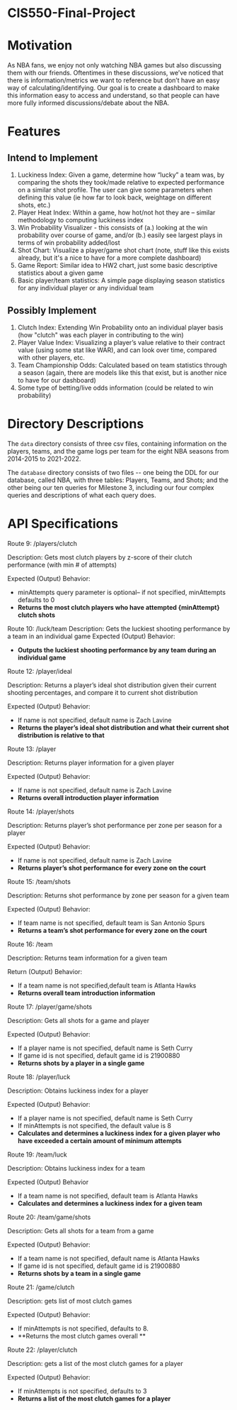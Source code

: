 # CIS550-Final-Project

# Motivation
As NBA fans, we enjoy not only watching NBA games but also discussing them with our friends. Oftentimes in
these discussions, we’ve noticed that there is information/metrics we want to reference but don’t have an easy
way of calculating/identifying. Our goal is to create a dashboard to make this information easy to access and
understand, so that people can have more fully informed discussions/debate about the NBA.

# Features

## Intend to Implement
1. Luckiness Index: 
  Given a game, determine how “lucky” a team was, by comparing the shots they took/made
relative to expected performance on a similar shot profile. The user can give some parameters when defining this value (ie how far to look back,
weightage on different shots, etc.)
2. Player Heat Index: Within a game, how hot/not hot they are – similar methodology to computing luckiness index
3. Win Probability Visualizer - this consists of (a.) looking at the win probability over course of game, and/or (b.) easily see largest plays in terms of win probability added/lost
4. Shot Chart: Visualize a player/game shot chart (note, stuff like this exists already, but it's a nice to have for a more complete dashboard)
5. Game Report: Similar idea to HW2 chart, just some basic descriptive statistics about a given game
6. Basic player/team statistics: A simple page displaying season statistics for any individual player or any individual team

## Possibly Implement

1. Clutch Index: Extending Win Probability onto an individual player basis (how "clutch" was each player in contributing to the win)
2. Player Value Index: Visualizing a player’s value relative to their contract value (using some stat like WAR), and can look over time, compared with other players, etc.
3. Team Championship Odds: Calculated based on team statistics through a season (again, there are models like this that exist, but is another nice to have for our dashboard)
4. Some type of betting/live odds information (could be related to win probability)

# Directory Descriptions

The `data` directory consists of three csv files, containing information on the players, teams, and the game logs per team for the eight NBA seasons from 2014-2015 to 2021-2022. 

The `database` directory consists of two files -- one being the DDL for our database, called NBA, with three tables: Players, Teams, and Shots; and the other being our ten queries for Milestone 3, including our four complex queries and descriptions of what each query does. 

# API Specifications
Route 9: /players/clutch

Description: Gets most clutch players by z-score of their clutch performance (with min # of attempts)

Expected (Output) Behavior: 
* minAttempts query parameter is optional– if not specified, minAttempts defaults to 0
* **Returns the most clutch players who have attempted {minAttempt} clutch shots**

Route 10: /luck/team
Description: Gets the luckiest shooting performance by a team in an individual game
Expected (Output) Behavior: 
* **Outputs the luckiest shooting performance by any team during an individual game**

Route 12: /player/ideal

Description: Returns a player’s ideal shot distribution given their current shooting percentages, and compare it to current shot distribution

Expected (Output) Behavior: 
* If name is not specified, default name is Zach Lavine
* **Returns the player’s ideal shot distribution and what their current shot distribution is relative to that**

Route 13: /player

Description: Returns player information for a given player

Expected (Output) Behavior:
* If name is not specified, default name is Zach Lavine
* **Returns overall introduction player information**

Route 14: /player/shots

Description: Returns player’s shot performance per zone per season for a player

Expected (Output) Behavior:
* If name is not specified, default name is Zach Lavine
* **Returns player’s shot performance for every zone on the court**


Route 15: /team/shots

Description: Returns shot performance by zone per season for a given team

Expected (Output) Behavior:
* If team name is not specified, default team is San Antonio Spurs
* **Returns a team’s shot performance for every zone on the court**

Route 16: /team

Description: Returns team information for a given team

Return (Output) Behavior:
* If a team name is not specified,default team is Atlanta Hawks
* **Returns overall team introduction information**

Route 17: /player/game/shots

Description: Gets all shots for a game and player

Expected (Output) Behavior:
* If a player name is not specified, default name is Seth Curry
* If game id is not specified, default game id is 21900880
* **Returns shots by a player in a single game**

Route 18: /player/luck

Description: Obtains luckiness index for a player

Expected (Output) Behavior:
* If a player name is not specified, default name is Seth Curry
* If minAttempts is not specified, the default value is 8
* **Calculates and determines a luckiness index for a given player who have exceeded a certain amount of minimum attempts**

Route 19: /team/luck

Description: Obtains luckiness index for a team

Expected (Output) Behavior
* If a team name is not specified, default team is Atlanta Hawks
* **Calculates and determines a luckiness index for a given team**


Route 20: /team/game/shots

Description: Gets all shots for a team from a game

Expected (Output) Behavior:
* If a team name is not specified, default name is Atlanta Hawks
* If game id is not specified, default game id is 21900880
* **Returns shots by a team in a single game**


Route 21: /game/clutch

Description: gets list of most clutch games

Expected (Output) Behavior:
* If minAttempts is not specified, defaults to 8.
* **Returns the most clutch games overall **

Route 22: /player/clutch

Description: gets a list of the most clutch games for a player

Expected (Output) Behavior:
* If minAttempts is not specified, defaults to 3
* **Returns a list of the most clutch games for a player**


